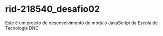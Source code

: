 # rid-218540_desafio02
Este é um projeto de desenvolvimento do módulo JavaScript da Escola de Tecnologia DNC
